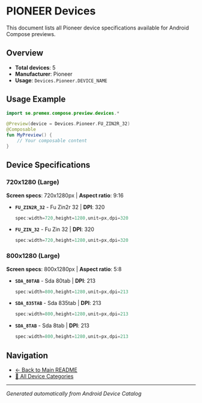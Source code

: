 # PIONEER Devices

This document lists all Pioneer device specifications available for Android Compose previews.

## Overview

- **Total devices**: 5
- **Manufacturer**: Pioneer
- **Usage**: `Devices.Pioneer.DEVICE_NAME`

## Usage Example

```kotlin
import se.premex.compose.preview.devices.*

@Preview(device = Devices.Pioneer.FU_ZIN2R_32)
@Composable
fun MyPreview() {
    // Your composable content
}
```

## Device Specifications

### 720x1280 (Large)

**Screen specs**: 720x1280px | **Aspect ratio**: 9:16

- **`FU_ZIN2R_32`** - Fu Zin2r 32 | **DPI**: 320
  ```kotlin
  spec:width=720,height=1280,unit=px,dpi=320
  ```

- **`FU_ZIN_32`** - Fu Zin 32 | **DPI**: 320
  ```kotlin
  spec:width=720,height=1280,unit=px,dpi=320
  ```

### 800x1280 (Large)

**Screen specs**: 800x1280px | **Aspect ratio**: 5:8

- **`SDA_80TAB`** - Sda 80tab | **DPI**: 213
  ```kotlin
  spec:width=800,height=1280,unit=px,dpi=213
  ```

- **`SDA_835TAB`** - Sda 835tab | **DPI**: 213
  ```kotlin
  spec:width=800,height=1280,unit=px,dpi=213
  ```

- **`SDA_8TAB`** - Sda 8tab | **DPI**: 213
  ```kotlin
  spec:width=800,height=1280,unit=px,dpi=213
  ```

## Navigation

- [← Back to Main README](../../README.md)
- [📱 All Device Categories](../README.md)

---
*Generated automatically from Android Device Catalog*
